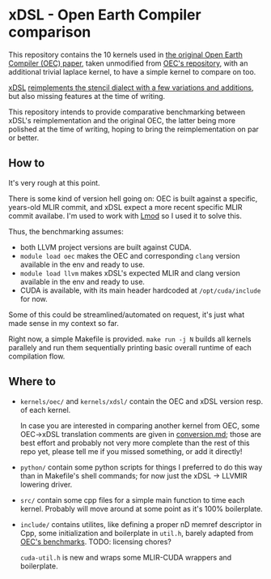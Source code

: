 # xDSL - Open Earth Compiler comparison

This repository contains the 10 kernels used in [the original Open Earth Compiler (OEC) paper](https://dl.acm.org/doi/abs/10.1145/3469030), taken unmodified from [OEC's repository](https://github.com/spcl/open-earth-compiler), with an additional trivial laplace kernel, to have a simple kernel to compare on too.

[xDSL](https://xdsl.dev/) [reimplements the stencil dialect with a few variations and additions](https://dl.acm.org/doi/10.1145/3620666.3651344), but also missing features at the time of writing.

This repository intends to provide comparative benchmarking between xDSL's reimplementation and the original OEC, the latter being more polished at the time of writing, hoping to bring the reimplementation on par or better.

## How to

It's very rough at this point.

There is some kind of version hell going on: OEC is built against a specific, years-old MLIR commit, and xDSL expect a more recent specific MLIR commit availabe. I'm used to work with [Lmod](https://lmod.readthedocs.io/en/latest/) so I used it to solve this.

Thus, the benchmarking assumes:
- both LLVM project versions are built against CUDA.
- `module load oec` makes the OEC and corresponding `clang` version available in the env and ready to use.
- `module load llvm` makes xDSL's expected MLIR and clang version available in the env and ready to use.
- CUDA is available, with its main header hardcoded at `/opt/cuda/include` for now.

Some of this could be streamlined/automated on request, it's just what made sense in my context so far.


Right now, a simple Makefile is provided. `make run -j N` builds all kernels parallely and run them sequentially printing basic overall runtime of each compilation flow.

## Where to

- `kernels/oec/` and `kernels/xdsl/` contain the OEC and xDSL version resp. of each kernel.

  In case you are interested in comparing another kernel from OEC, some OEC->xDSL translation comments are given in [conversion.md](conversion.md); those are best effort and probably not very more complete than the rest of this repo yet, please tell me if you missed something, or add it directly!

- `python/` contain some python scripts for things I preferred to do this way than in Makefile's shell commands; for now just the xDSL -> LLVMIR lowering driver.

- `src/` contain some cpp files for a simple main function to time each kernel. Probably will move around at some point as it's 100% boilerplate.

- `include/` contains utilites, like defining a proper nD memref descriptor in Cpp, some initialization and boilerplate in `util.h`, barely adapted from [OEC's benchmarks](https://github.com/spcl/open-earth-benchmarks). TODO: licensing chores?
  
  `cuda-util.h` is new and wraps some MLIR-CUDA wrappers and boilerplate.